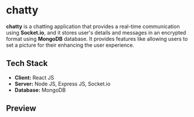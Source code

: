 # chatty 

**chatty** is a chatting application that provides a real-time communication using **Socket.io**, and it stores user's details and messages in an encrypted format using **MongoDB** database. It provides features like allowing users to set a picture for their enhancing the user experience.

## Tech Stack

- **Client:** React JS  
- **Server:** Node JS, Express JS, Socket.io  
- **Database:** MongoDB
## Preview

